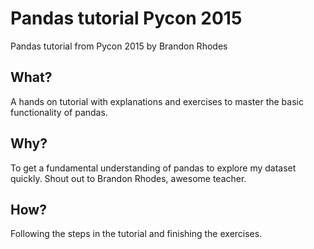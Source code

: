 # Pandas tutorial Pycon 2015
Pandas tutorial from Pycon 2015 by Brandon Rhodes 

## What?
A hands on tutorial with explanations and exercises to master the basic functionality of pandas.

## Why?
To get a fundamental understanding of pandas to explore my dataset quickly. Shout out to Brandon Rhodes, awesome teacher.

## How?
Following the steps in the tutorial and finishing the exercises.
